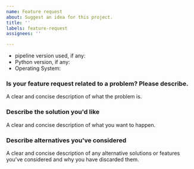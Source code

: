 ```yaml
---
name: Feature request
about: Suggest an idea for this project.
title: ''
labels: feature-request
assignees: ''

---
```


* pipeline version used, if any:
* Python version, if any:
* Operating System:

### Is your feature request related to a problem? Please describe.

A clear and concise description of what the problem is.

### Describe the solution you'd like

A clear and concise description of what you want to happen.

### Describe alternatives you've considered

A clear and concise description of any alternative solutions or features you've
considered and why you have discarded them.
